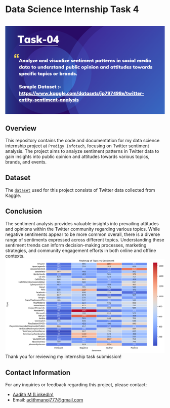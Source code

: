 # Data Science Internship Task 4
<br>
<img src="https://github.com/Aadith-M/PRODIGY_DS_04/blob/main/ds4.png">

## Overview

This repository contains the code and documentation for my data science internship project at `Prodigy Infotech`, focusing on Twitter sentiment analysis. The project aims to analyze sentiment patterns in Twitter data to gain insights into public opinion and attitudes towards various topics, brands, and events.

## Dataset

The <a href = "https://github.com/Aadith-M/PRODIGY_DS_04/blob/main/twitter_validation.csv">`dataset`</a> used for this project consists of Twitter data collected from Kaggle.


## Conclusion

The sentiment analysis provides valuable insights into prevailing attitudes and opinions within the Twitter community regarding various topics. While negative sentiments appear to be more common overall, there is a diverse range of sentiments expressed across different topics. Understanding these sentiment trends can inform decision-making processes, marketing strategies, and community engagement efforts in both online and offline contexts.
<br>
<img src = "https://github.com/Aadith-M/PRODIGY_DS_04/blob/main/heat.png">
<br>
Thank you for reviewing my internship task submission!


## Contact Information
For any inquiries or feedback regarding this project, please contact:

- <a href="https://www.linkedin.com/in/aadith-m-639086268/">Aadith M (LinkedIn)</a>
- Email: adithmanoj777@gmail.com
